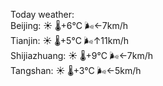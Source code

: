 Today weather:  
Beijing: ☀️   🌡️+6°C 🌬️←7km/h  
Tianjin: ☀️   🌡️+5°C 🌬️↑11km/h  
Shijiazhuang: ☀️   🌡️+9°C 🌬️←7km/h  
Tangshan: ☀️   🌡️+3°C 🌬️←5km/h  
